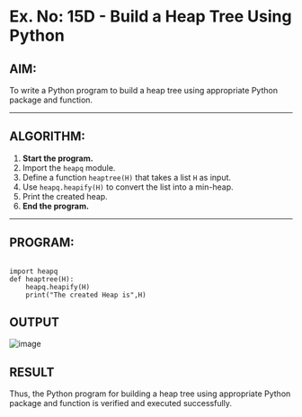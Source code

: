 # Ex. No: 15D - Build a Heap Tree Using Python

## AIM:
To write a Python program to build a heap tree using appropriate Python package and function.

---

## ALGORITHM:

1. **Start the program.**
2. Import the `heapq` module.
3. Define a function `heaptree(H)` that takes a list `H` as input.
4. Use `heapq.heapify(H)` to convert the list into a min-heap.
5. Print the created heap.
6. **End the program.**

---

## PROGRAM:

```

import heapq
def heaptree(H):
    heapq.heapify(H)
    print("The created Heap is",H)

```

## OUTPUT

![image](https://github.com/user-attachments/assets/2837c6e0-adf9-474c-99de-c218e7756170)

## RESULT

Thus, the Python program for building a heap tree using appropriate Python package and function is verified and executed successfully.


